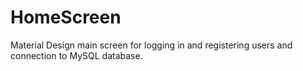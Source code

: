 # HomeScreen
Material Design main screen for logging in and registering users and connection to MySQL database.
